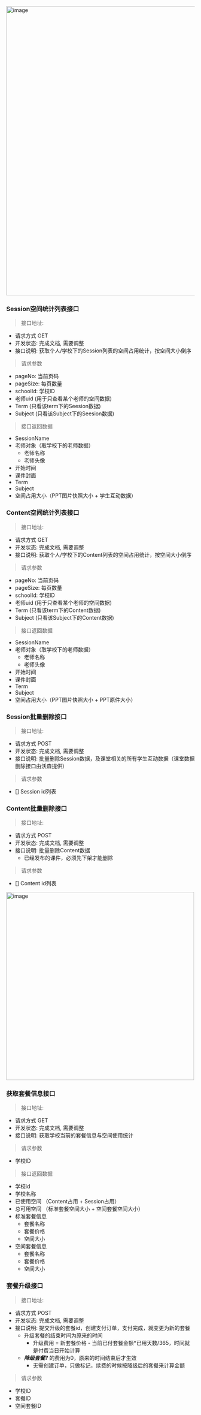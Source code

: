 <img width="772" alt="image" src="https://user-images.githubusercontent.com/8150260/174460155-e9736c2b-8013-44ae-95ee-1820d5f3e096.png">

### Session空间统计列表接口
> 接口地址: 
- 请求方式 GET
- 开发状态: 完成文档, 需要调整
- 接口说明: 获取个人/学校下的Session列表的空间占用统计，按空间大小倒序

> 请求参数
- pageNo: 当前页码
- pageSize: 每页数量
- schoolId: 学校ID
- 老师uid (用于只查看某个老师的空间数据)
- Term (只看该term下的Seesion数据)
- Subject (只看该Subject下的Seesion数据)

> 接口返回数据
- SessionName
- 老师对象（取学校下的老师数据）
  - 老师名称
  - 老师头像
- 开始时间
- 课件封面
- Term
- Subject
- 空间占用大小（PPT图片快照大小 + 学生互动数据）

### Content空间统计列表接口
> 接口地址: 
- 请求方式 GET
- 开发状态: 完成文档, 需要调整
- 接口说明: 获取个人/学校下的Content列表的空间占用统计，按空间大小倒序

> 请求参数
- pageNo: 当前页码
- pageSize: 每页数量
- schoolId: 学校ID
- 老师uid (用于只查看某个老师的空间数据)
- Term (只看该term下的Content数据)
- Subject (只看该Subject下的Content数据)

> 接口返回数据
- SessionName
- 老师对象（取学校下的老师数据）
  - 老师名称
  - 老师头像
- 开始时间
- 课件封面
- Term
- Subject
- 空间占用大小（PPT图片快照大小 + PPT原件大小）

### Session批量删除接口
> 接口地址: 
- 请求方式 POST
- 开发状态: 完成文档, 需要调整
- 接口说明: 批量删除Session数据，及课堂相关的所有学生互动数据（课堂数据删除接口由沃森提供）

> 请求参数
- [] Session id列表

### Content批量删除接口
> 接口地址: 
- 请求方式 POST
- 开发状态: 完成文档, 需要调整
- 接口说明: 批量删除Content数据
  - 已经发布的课件，必须先下架才能删除

> 请求参数
- [] Content id列表

<img width="502" alt="image" src="https://user-images.githubusercontent.com/8150260/174460092-cbaf4c8d-a389-4201-a876-2164098f4470.png">

### 获取套餐信息接口
> 接口地址: 
- 请求方式 GET
- 开发状态: 完成文档, 需要调整
- 接口说明: 获取学校当前的套餐信息与空间使用统计

> 请求参数
- 学校ID

> 接口返回数据
- 学校id
- 学校名称
- 已使用空间 （Content占用 + Session占用）
- 总可用空间 （标准套餐空间大小 + 空间套餐空间大小）
- 标准套餐信息
  - 套餐名称
  - 套餐价格
  - 空间大小
- 空间套餐信息
  - 套餐名称
  - 套餐价格
  - 空间大小

### 套餐升级接口
> 接口地址: 
- 请求方式 POST
- 开发状态: 完成文档, 需要调整
- 接口说明: 提交升级的套餐id，创建支付订单，支付完成，就变更为新的套餐
  - 升级套餐的结束时间为原来的时间
    - 升级费用 = 新套餐价格 - 当前已付套餐金额*已用天数/365，时间就是付费当日开始计算
  - ***降级套餐?*** 的费用为0，原来的时间结束后才生效
    - 无需创建订单，只做标记，续费的时候按降级后的套餐来计算金额

> 请求参数
- 学校ID
- 套餐ID
- 空间套餐ID

